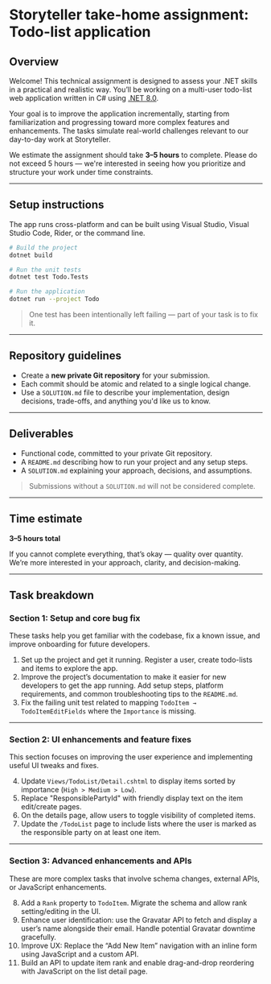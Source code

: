 # Storyteller take-home assignment: Todo-list application

## Overview

Welcome! This technical assignment is designed to assess your .NET skills in a practical and realistic way. You’ll be working on a multi-user todo-list web application written in C# using [.NET 8.0](https://get.asp.net).

Your goal is to improve the application incrementally, starting from familiarization and progressing toward more complex features and enhancements. The tasks simulate real-world challenges relevant to our day-to-day work at Storyteller.

We estimate the assignment should take **3–5 hours** to complete. Please do not exceed 5 hours — we're interested in seeing how you prioritize and structure your work under time constraints.

---

## Setup instructions

The app runs cross-platform and can be built using Visual Studio, Visual Studio Code, Rider, or the command line.

```bash
# Build the project
dotnet build

# Run the unit tests
dotnet test Todo.Tests

# Run the application
dotnet run --project Todo
```

> One test has been intentionally left failing — part of your task is to fix it.

---

## Repository guidelines

- Create a **new private Git repository** for your submission.
- Each commit should be atomic and related to a single logical change.
- Use a `SOLUTION.md` file to describe your implementation, design decisions, trade-offs, and anything you'd like us to know.

---

## Deliverables

- Functional code, committed to your private Git repository.
- A `README.md` describing how to run your project and any setup steps.
- A `SOLUTION.md` explaining your approach, decisions, and assumptions.

> Submissions without a `SOLUTION.md` will not be considered complete.

---

## Time estimate

**3–5 hours total**

If you cannot complete everything, that’s okay — quality over quantity. We’re more interested in your approach, clarity, and decision-making.

---

## Task breakdown

### Section 1: Setup and core bug fix

These tasks help you get familiar with the codebase, fix a known issue, and improve onboarding for future developers.

1. Set up the project and get it running. Register a user, create todo-lists and items to explore the app.
2. Improve the project’s documentation to make it easier for new developers to get the app running. Add setup steps, platform requirements, and common troubleshooting tips to the `README.md`.
3. Fix the failing unit test related to mapping `TodoItem → TodoItemEditFields` where the `Importance` is missing.

---

### Section 2: UI enhancements and feature fixes

This section focuses on improving the user experience and implementing useful UI tweaks and fixes.

4. Update `Views/TodoList/Detail.cshtml` to display items sorted by importance (`High > Medium > Low`).
5. Replace "ResponsiblePartyId" with friendly display text on the item edit/create pages.
6. On the details page, allow users to toggle visibility of completed items.
7. Update the `/TodoList` page to include lists where the user is marked as the responsible party on at least one item.

---

### Section 3: Advanced enhancements and APIs

These are more complex tasks that involve schema changes, external APIs, or JavaScript enhancements.

8. Add a `Rank` property to `TodoItem`. Migrate the schema and allow rank setting/editing in the UI.
9. Enhance user identification: use the Gravatar API to fetch and display a user’s name alongside their email. Handle potential Gravatar downtime gracefully.
10. Improve UX: Replace the “Add New Item” navigation with an inline form using JavaScript and a custom API.
11. Build an API to update item rank and enable drag-and-drop reordering with JavaScript on the list detail page.
